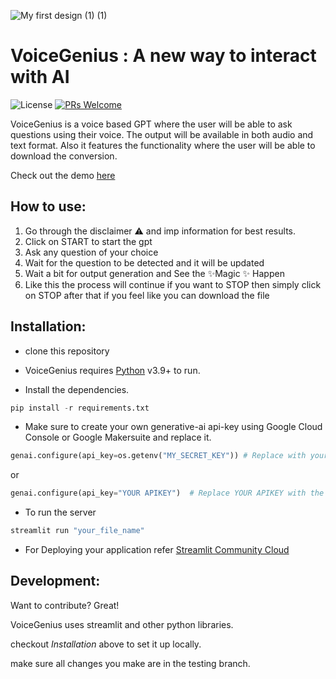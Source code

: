 

![My first design (1) (1)](https://github.com/ArchismwanChatterjee/demo/assets/115975340/29f321e6-110a-4134-b37c-12053e2ff2fc)


# VoiceGenius : A new way to interact with AI

![License](https://badgen.net/github/license/micromatch/micromatch)
[![PRs Welcome](https://img.shields.io/badge/PRs-welcome-brightgreen.svg?style=flat-square)](https://makeapullrequest.com)

VoiceGenius is a voice based GPT where the user will be able to ask questions using their voice. The output will be available in both audio and text format. Also it features the functionality where the user will be able to download the conversion.

Check out the demo [here](https://www.youtube.com/watch?v=5EmjwMVLDiE&t=12s)


## How to use:
1. Go through the disclaimer ⚠️ and imp information for best results.
2. Click on START to start the gpt
3. Ask any question of your choice
4. Wait for the question to be detected and it will be updated
5. Wait a bit for output generation and See the ✨Magic ✨ Happen
6. Like this the process will continue if you want to STOP then simply click on STOP after that if you feel like you can download the file


## Installation:

- clone this repository

- VoiceGenius requires [Python](https://www.python.org/) v3.9+ to run.

- Install the dependencies.

```python
pip install -r requirements.txt
```

- Make sure to create your own generative-ai api-key using Google Cloud Console or Google Makersuite and replace it.

```python
genai.configure(api_key=os.getenv("MY_SECRET_KEY")) # Replace with your own api-key by creating .env file
```
or 
```python
genai.configure(api_key="YOUR APIKEY")  # Replace YOUR APIKEY with the actual value of your apikey 
```

- To run the server
```python
streamlit run "your_file_name"
```

- For Deploying your application refer [Streamlit Community Cloud](https://docs.streamlit.io/streamlit-community-cloud/get-started)

## Development:

Want to contribute? Great!

VoiceGenius uses streamlit and other python libraries.

checkout *Installation* above to set it up locally.

make sure all changes you make are in the testing branch. 
